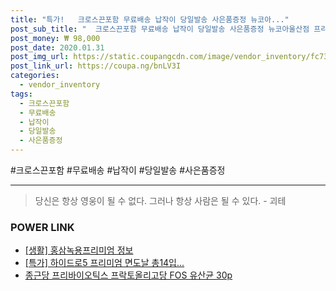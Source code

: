 ```yaml
--- 
title: "특가!   크로스끈포함 무료배송 납작이 당일발송 사은품증정 뉴코아..." 
post_sub_title: "  크로스끈포함 무료배송 납작이 당일발송 사은품증정 뉴코아울산점 프리마클라쎄 PSH3-2105" 
post_money: ₩ 98,000 
post_date: 2020.01.31 
post_img_url: https://static.coupangcdn.com/image/vendor_inventory/fc73/dcb62ce72c24b7b5e9caf91c97ec5c74233ddf6d2a83cb20a22fd37b20a7.jpg 
post_link_url: https://coupa.ng/bnLV3I 
categories: 
  - vendor_inventory 
tags: 
  - 크로스끈포함 
  - 무료배송 
  - 납작이 
  - 당일발송 
  - 사은품증정 
--- 
```

  #크로스끈포함 #무료배송 #납작이 #당일발송 #사은품증정 
<hr> 

> 당신은 항상 영웅이 될 수 없다. 그러나 항상 사람은 될 수 있다. - 괴테 


### POWER LINK

* <a href="https://blog.naver.com/santokki14/221770852660" target="_blank"> [생활] 홍삼녹용프리미엄 정보 </a>
* <a href="https://blog.naver.com/sakai111/221786964540" target="_blank">[특가] 하이드로5 프리미엄 면도날 총14입...</a>
* <a href="https://blog.naver.com/fasyy4321/221785467305" target="_blank">종근당 프리바이오틱스 프락토올리고당 FOS 유산균 30p</a>
